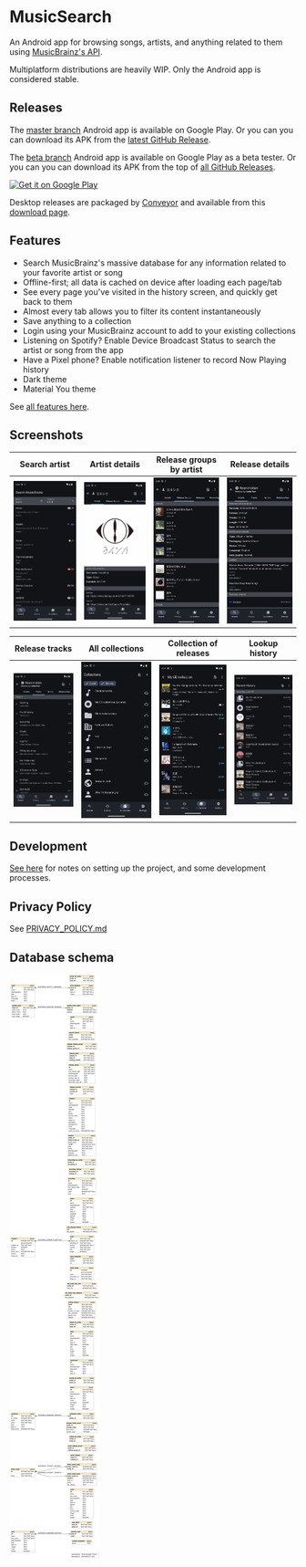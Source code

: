 # MusicSearch

An Android app for browsing songs, artists, and anything related to them
using [MusicBrainz's API](https://wiki.musicbrainz.org/MusicBrainz_API).

Multiplatform distributions are heavily WIP. Only the Android app is considered stable.

## Releases

The [master branch](https://github.com/lydavid/MusicSearch/tree/master) Android app is available on Google Play.
Or you can you can download its APK from the [latest GitHub Release](https://github.com/lydavid/MusicSearch/releases/latest/).

The [beta branch](https://github.com/lydavid/MusicSearch) Android app is available on Google Play as a beta tester.
Or you can you can download its APK from the top of [all GitHub Releases](https://github.com/lydavid/MusicSearch/releases/).

<a href="https://play.google.com/store/apps/details?id=io.github.lydavid.musicsearch">
    <img alt="Get it on Google Play" height="80"
        src="https://play.google.com/intl/en_ca/badges/static/images/badges/en_badge_web_generic.png" />
</a>

Desktop releases are packaged by [Conveyor](https://www.hydraulic.dev/) and available from this [download page](https://lydavid.github.io/MusicSearch/download.html).

## Features

- Search MusicBrainz's massive database for any information related to your favorite artist or song
- Offline-first; all data is cached on device after loading each page/tab
- See every page you've visited in the history screen, and quickly get back to them
- Almost every tab allows you to filter its content instantaneously
- Save anything to a collection
- Login using your MusicBrainz account to add to your existing collections
- Listening on Spotify? Enable Device Broadcast Status to search the artist or song from the app
- Have a Pixel phone? Enable notification listener to record Now Playing history
- Dark theme
- Material You theme

See [all features here](./docs/all_features.md).

## Screenshots

| Search artist                             | Artist details                             | Release groups by artist                          | Release details                             |
|-------------------------------------------|--------------------------------------------|---------------------------------------------------|---------------------------------------------|
| ![](fastlane/metadata/android/en-US/images/phoneScreenshots/1_search_artist.png) | ![](fastlane/metadata/android/en-US/images/phoneScreenshots/2_artist_details.png) | ![](fastlane/metadata/android/en-US/images/phoneScreenshots/3_artist_release_groups.png) | ![](fastlane/metadata/android/en-US/images/phoneScreenshots/4_release_details.png) | 

| Release tracks                             | All collections                             | Collection of releases                 | Lookup history                             |
|--------------------------------------------|---------------------------------------------|----------------------------------------|--------------------------------------------|
| ![](fastlane/metadata/android/en-US/images/phoneScreenshots/5_release_tracks.png) | ![](fastlane/metadata/android/en-US/images/phoneScreenshots/6_all_collections.png) | ![](fastlane/metadata/android/en-US/images/phoneScreenshots/7_collection.png) | ![](fastlane/metadata/android/en-US/images/phoneScreenshots/8_lookup_history.png) |

## Development

[See here](./docs/README.md) for notes on setting up the project, and some development processes.

## Privacy Policy

See [PRIVACY_POLICY.md](PRIVACY_POLICY.md)

## Database schema

![](assets/musicsearch_db_schema.svg)
